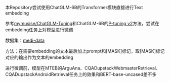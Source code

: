 本Repository尝试使用ChatGLM-6B的Transformer模块直接进行Text embedding

参考[mymusise/ChatGLM-Tuning](https://github.com/mymusise/ChatGLM-Tuning)和ChatGLM-6B的[P-tuning v2](https://github.com/THUDM/ChatGLM-6B/blob/main/ptuning/README.md)方法，尝试在embedding任务上对模型进行微调

数据集：[medi-data](https://github.com/HKUNLP/instructor-embedding#train-instructor)

方法：在需要embedding的文本最后加上prompt和\[MASK\]标记，取\[MASK\]标记对应的输出作为文本的embedding

进行微调前，模型在MTEB的ArguAna、CQADupstackWebmasterRetrieval、CQADupstackAndroidRetrieval任务上的效果和BERT-base-uncased差不多